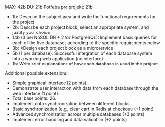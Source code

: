 MAX: 42b
DU:  21b
Potřeba pro projekt: 21b

- 1b: Describe the subject area and write the functional requirements for the project
- 2b: Describe each project block, select an appropriate system, and justify your choice
- 14b (3 per NoSQL DB + 2 for PostgreSQL): Implement basic queries for each of the five databases according to the specific requirements below
- 3b: *Design each project block as a microservice
- 5b (1 per database): Successful integration of each database system into a working web application (no interface)
- 1b: Write brief explanations of how each database is used in the project

Additional possible extensions
- Simple graphical interface (2 points).
- Demonstrate user interaction with data from each database through the web interface (1 point).
- Total base points: 26.
- Implement data synchronization between different blocks
- Basic synchronization (e.g., clear cart in Redis at checkout) (+1 point)
- Advanced synchronization across multiple databases (+3 points)
- Implement error handling and data validation (+2 points)
